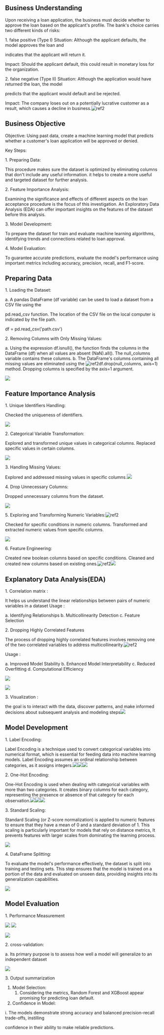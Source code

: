 
## Business Understanding

Upon receiving a loan application, the business must decide whether to approve the loan based on the applicant's profile. The bank's choice carries two different kinds of risks:

1\. false positive (Type I) Situation: Although the applicant defaults, the model approves the loan and 

indicates that the applicant will return it.

Impact: Should the applicant default, this could result in monetary loss for the organization.

2\. false negative (Type II) Situation: Although the application would have returned the loan, the model 

predicts that the applicant would default and be rejected.

Impact: The company loses out on a potentially lucrative customer as a result, which causes a decline in business.![ref2]

## Business Objective

Objective: Using past data, create a machine learning model that predicts whether a customer's loan application will be approved or denied.

Key Steps:

1\. Preparing Data:

This procedure makes sure the dataset is optimized by eliminating columns that don't include any useful information. it helps to create a more useful and targeted dataset for further analysis.

2\. Feature Importance Analysis:

Examining the significance and effects of different aspects on the loan acceptance procedure is the focus of this investigation. An Exploratory Data Analysis (EDA) can offer important insights on the features of the dataset before this analysis.

3\. Model Development:

To prepare the dataset for train and evaluate machine learning algorithms, identifying trends and connections related to loan approval.

4\. Model Evaluation:

To guarantee accurate predictions, evaluate the model's performance using important metrics including accuracy, precision, recall, and F1-score.

## Preparing Data

1\. Loading the Dataset:

a. A pandas DataFrame (df variable) can be used to load a dataset from a CSV file using the 

pd.read\_csv function. The location of the CSV file on the local computer is indicated by the file path.

df = pd.read\_csv('path.csv')

2\. Removing Columns with Only Missing Values:

a. Using the expression df.isnull(), the function finds the columns in the DataFrame (df) when all values are absent (NaN).all(). The null\_columns variable contains these columns.
b. The DataFrame's columns containing all missing values are eliminated using the ![ref2]df.drop(null\_columns, axis=1) method. Dropping columns is specified by the axis=1 argument.

![](Aspose.Words.099c35ca-c154-49a0-ac1d-53091fb8b316.004.png)

## Feature Importance Analysis

1\. Unique Identifiers Handling:

Checked the uniqueness of identifiers.

![](Aspose.Words.099c35ca-c154-49a0-ac1d-53091fb8b316.005.png)

2\. Categorical Variable Transformation:

Explored and transformed unique values in categorical columns. Replaced specific values in certain columns.

![](Aspose.Words.099c35ca-c154-49a0-ac1d-53091fb8b316.006.png)

3\. Handling Missing Values:

Explored and addressed missing values in specific columns.![](Aspose.Words.099c35ca-c154-49a0-ac1d-53091fb8b316.007.png)

4\. Drop Unnecessary Columns:

Dropped unnecessary columns from the dataset.

![](Aspose.Words.099c35ca-c154-49a0-ac1d-53091fb8b316.008.png)

5\. Exploring and Transforming Numeric Variables:![ref2]

Checked for specific conditions in numeric columns. Transformed and extracted numeric values from specific columns.

![](Aspose.Words.099c35ca-c154-49a0-ac1d-53091fb8b316.009.png)

6\. Feature Engineering:

Created new boolean columns based on specific conditions. Cleaned and created new columns based on existing ones.![ref2]![](Aspose.Words.099c35ca-c154-49a0-ac1d-53091fb8b316.010.png)

## Explanatory Data Analysis(EDA)

1\. Correlation matrix :

It helps us understand the linear relationships between pairs of numeric variables in a dataset Usage :

a. Identifying Relationships
b. Multicollinearity Detection
c. Feature Selection

2\. Dropping Highly Correlated Features

The process of dropping highly correlated features involves removing one of the two correlated variables to address multicollinearity.![ref2]

Usage :

a. Improved Model Stability
b. Enhanced Model Interpretability
c. Reduced Overfitting
d. Computational Efficiency

![](Aspose.Words.099c35ca-c154-49a0-ac1d-53091fb8b316.011.png)

![](Aspose.Words.099c35ca-c154-49a0-ac1d-53091fb8b316.012.png)

3\. Visualization :

the goal is to interact with the data, discover patterns, and make informed decisions about subsequent analysis and modeling steps![](Aspose.Words.099c35ca-c154-49a0-ac1d-53091fb8b316.013.jpeg)

## Model Development

1\. Label Encoding:

   Label Encoding is a technique used to convert categorical variables into numerical format, which is essential for feeding data into machine learning models. Label Encoding assumes an ordinal relationship between categories, as it assigns integers.![](Aspose.Words.099c35ca-c154-49a0-ac1d-53091fb8b316.014.png)![](Aspose.Words.099c35ca-c154-49a0-ac1d-53091fb8b316.015.png)![](Aspose.Words.099c35ca-c154-49a0-ac1d-53091fb8b316.016.png)

2\. One-Hot Encoding:

   One-Hot Encoding is used when dealing with categorical variables with more than two categories. It creates binary columns for each category, representing the presence or absence of that category for each observation.![](Aspose.Words.099c35ca-c154-49a0-ac1d-53091fb8b316.017.png)![](Aspose.Words.099c35ca-c154-49a0-ac1d-53091fb8b316.018.png)![](Aspose.Words.099c35ca-c154-49a0-ac1d-53091fb8b316.019.png)

3\. Standard Scaling:

   Standard Scaling (or Z-score normalization) is applied to numeric features to ensure that they have a mean of 0 and a standard deviation of 1. This scaling is particularly important for models that rely on distance metrics, It prevents features with larger scales from dominating the learning process.

![](Aspose.Words.099c35ca-c154-49a0-ac1d-53091fb8b316.020.png)

4\. DataFrame Splitting:

   To evaluate the model's performance effectively, the dataset is split into training and testing sets. This step ensures that the model is trained on a portion of the data and evaluated on unseen data, providing insights into its generalization capabilities.

![](Aspose.Words.099c35ca-c154-49a0-ac1d-53091fb8b316.021.png)


## Model Evaluation

1\. Performance Measurement

![](Aspose.Words.099c35ca-c154-49a0-ac1d-53091fb8b316.022.png) ![](Aspose.Words.099c35ca-c154-49a0-ac1d-53091fb8b316.023.png)

![](Aspose.Words.099c35ca-c154-49a0-ac1d-53091fb8b316.024.png)


2\. cross-validation:

a. Its primary purpose is to assess how well a model will generalize to an independent dataset

![](Aspose.Words.099c35ca-c154-49a0-ac1d-53091fb8b316.025.png)

3\. Output summarization

1. Model Selection:
   1. Considering the metrics, Random Forest and XGBoost appear promising for predicting loan default.
1. Confidence in Model:

i. The models demonstrate strong accuracy and balanced precision-recall trade-offs, instilling 

confidence in their ability to make reliable predictions.

[ref1]: Aspose.Words.099c35ca-c154-49a0-ac1d-53091fb8b316.001.png
[ref2]: Aspose.Words.099c35ca-c154-49a0-ac1d-53091fb8b316.002.png
[ref3]: Aspose.Words.099c35ca-c154-49a0-ac1d-53091fb8b316.003.png
